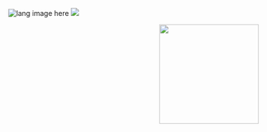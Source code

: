<p align="left">
  <img src="https://github.com/alansmathew/alansmathew/raw/master/lang.gif" alt="lang image here" /> 
  <img src="https://media.giphy.com/media/hvRJCLFzcasrR4ia7z/giphy.gif">
</p>

<img align='right' src='https://media.giphy.com/media/bcKmIWkUMCjVm/giphy.gif' width='200"'>
